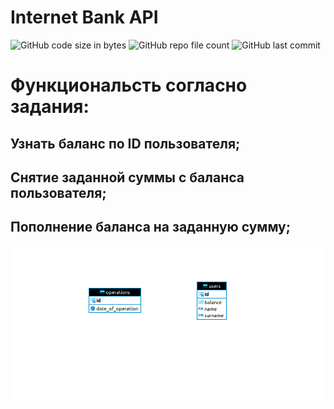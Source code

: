 # Internet Bank API

![GitHub code size in bytes](https://img.shields.io/github/languages/code-size/j-thrash/InternetBankAPI)
![GitHub repo file count](https://img.shields.io/github/directory-file-count/j-thrash/InternetBankAPI)
![GitHub last commit](https://img.shields.io/github/last-commit/j-thrash/InternetBankAPI)

# Функциональсть согласно задания:
## Узнать баланс по ID пользователя;
## Снятие заданной суммы с баланса пользователя;
## Пополнение баланса на заданную сумму;

![222.png](src%2Fmain%2Fresources%2Fstatic%2F222.png)